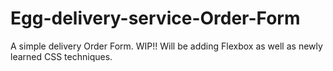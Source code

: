# Egg-delivery-service-Order-Form
A simple delivery Order Form.
WIP!! Will be adding Flexbox as well as newly learned CSS techniques.
